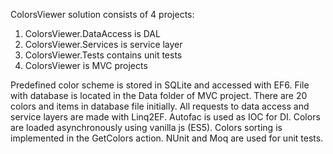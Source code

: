 ColorsViewer solution consists of 4 projects:

1) ColorsViewer.DataAccess is DAL
2) ColorsViewer.Services is service layer
3) ColorsViewer.Tests contains unit tests
4) ColorsViewer is MVC projects

Predefined color scheme is stored in SQLite and accessed with EF6. File with database is located in the Data folder of MVC project. There are 20 colors and items in database file initially.
All requests to data access and service layers are made with Linq2EF.
Autofac is used as IOC for DI.
Colors are loaded asynchronously using vanilla js (ES5).
Colors sorting is implemented in the GetColors action.
NUnit and Moq are used for unit tests.

